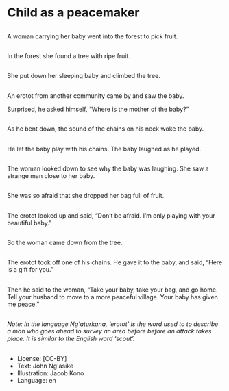 # Child as a peacemaker

##
A woman carrying her baby went into the forest to pick fruit.

##
In the forest she found a tree with ripe fruit.

##
She put down her sleeping baby and climbed the tree.

##
An erotot from another community came by and saw the baby.

Surprised, he asked himself, “Where is the mother of the baby?”

##
As he bent down, the sound of the chains on his neck woke the baby.

##
He let the baby play with his chains. The baby laughed as he played.

##
The woman looked down to see why the baby was laughing. She saw a strange man close to her baby.

##
She was so afraid that she dropped her bag full of fruit.

##
The erotot looked up and said, “Don’t be afraid. I’m only playing with your beautiful baby.”

##
So the woman came down from the tree.

##
The erotot took off one of his chains. He gave it to the baby, and said, “Here is a gift for you.”

##
Then he said to the woman, “Take your baby, take your bag, and go home. Tell your husband to move to a more peaceful village. Your baby has given me peace.”

##
_Note: In the language Ng'aturkana, ‘erotot’ is the word used to to describe a man who goes ahead to survey an area before before an attack takes place. It is similar to the English word ‘scout’._

##
* License: [CC-BY]
* Text: John Ng'asike
* Illustration: Jacob Kono
* Language: en
